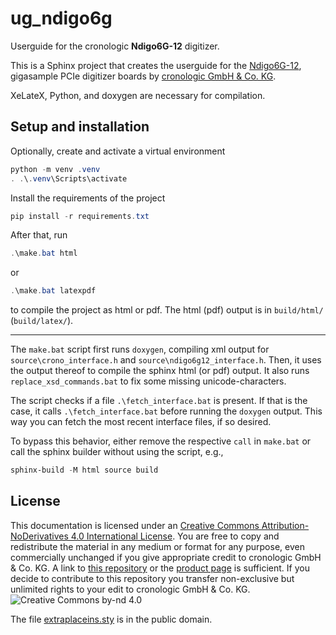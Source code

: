 # ug_ndigo6g

Userguide for the cronologic **Ndigo6G-12** digitizer.

This is a Sphinx project that creates the userguide for the
[Ndigo6G-12](https://www.cronologic.de/product/ndigo6g-12),
gigasample PCIe digitizer boards by
[cronologic GmbH & Co. KG](https://www.cronologic.de).

XeLateX, Python, and doxygen are necessary for compilation.

## Setup and installation

Optionally, create and activate a virtual environment
```powershell
python -m venv .venv
. .\.venv\Scripts\activate
```

Install the requirements of the project
```powershell
pip install -r requirements.txt
```

After that, run
```powershell
.\make.bat html
```
   or
```powershell
.\make.bat latexpdf
```
to compile the project as html or pdf. The html (pdf) output is in `build/html/`
(`build/latex/`).

---

The `make.bat` script first runs `doxygen`, compiling xml output for
`source\crono_interface.h` and `source\ndigo6g12_interface.h`. Then, it uses
the output thereof to compile the sphinx html (or pdf) output. It also
runs `replace_xsd_commands.bat` to fix some missing unicode-characters.

The script checks if a file `.\fetch_interface.bat` is present. If that is
the case, it calls `.\fetch_interface.bat` before running the `doxygen` output.
This way you can fetch the most recent interface files, if so desired.

To bypass this behavior, either remove the respective `call` in `make.bat`
or call the sphinx builder without using the script, e.g.,
```powershell
sphinx-build -M html source build
```

## License
This documentation is licensed under an
[Creative Commons Attribution-NoDerivatives 4.0 International License](https://creativecommons.org/licenses/by-nd/4.0/).
You are free to copy and redistribute the material in any medium or format for
any purpose, even commercially unchanged if you give appropriate credit to
cronologic GmbH & Co. KG. A link to
[this repository](https://github.com/cronologic-de/ug_ndigo5g) or the
[product page](https://www.cronologic.de/products/adcs/cronologic-ndigo5g-10)
is sufficient.  If you decide to contribute to this repository you transfer
non-exclusive but unlimited rights to your edit to cronologic GmbH & Co. KG.
![Creative Commons by-nd 4.0](https://i.creativecommons.org/l/by-nd/4.0/88x31.png)

The file [extraplaceins.sty](extraplaceins.sty) is in the public domain.